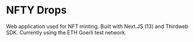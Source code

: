 
# NFTY Drops
Web application used for NFT minting. Built with Next.JS (13) and Thirdweb SDK. Currently using the ETH Goerli test network.
